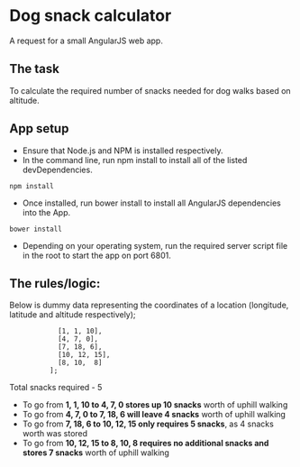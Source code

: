 # Dog snack calculator

A request for a small AngularJS web app.

## The task
To calculate the required number of snacks needed for dog walks based on altitude.

## App setup
- Ensure that Node.js and NPM is installed respectively.
- In the command line, run npm install to install all of the listed devDependencies.
```
npm install
```
- Once installed, run bower install to install all AngularJS dependencies into the App.
```
bower install
```
- Depending on your operating system, run the required server script file in the root to start the app on port 6801.

## The rules/logic:
Below is dummy data representing the coordinates of a location (longitude, latitude and altitude respectively);
```route = [
            [1, 1, 10],
            [4, 7, 0],
            [7, 18, 6],
            [10, 12, 15],
            [8, 10,  8]
          ];
```

Total snacks required - 5
- To go from **1, 1, 10 to 4, 7, 0 stores up 10 snacks** worth of uphill walking
- To go from **4, 7, 0 to 7, 18, 6 will leave 4 snacks** worth of uphill walking
- To go from **7, 18, 6 to 10, 12, 15 only requires 5 snacks**, as 4 snacks worth was stored
- To go from **10, 12, 15 to 8, 10, 8 requires no additional snacks and stores 7 snacks** worth of uphill walking
